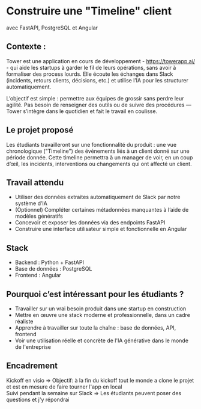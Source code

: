 # Construire une "Timeline" client

avec FastAPI, PostgreSQL et Angular

## Contexte :

Tower est une application en cours de développement - <https://towerapp.ai/> -
qui aide les startups à garder le fil de leurs opérations, sans avoir à
formaliser des process lourds. Elle écoute les échanges dans Slack (incidents,
retours clients, décisions, etc.) et utilise l’IA pour les structurer
automatiquement.

L’objectif est simple : permettre aux équipes de grossir sans perdre leur
agilité. Pas besoin de renseigner des outils ou de suivre des procédures — Tower
s’intègre dans le quotidien et fait le travail en coulisse.

## Le projet proposé

Les étudiants travailleront sur une fonctionnalité du produit : une vue
chronologique ("Timeline") des événements liés à un client donné sur une période
donnée. Cette timeline permettra à un manager de voir, en un coup d’œil, les
incidents, interventions ou changements qui ont affecté un client.

## Travail attendu

* Utiliser des données extraites automatiquement de Slack par notre système d’IA
* (Optionnel) Compléter certaines métadonnées manquantes à l’aide de modèles génératifs
* Concevoir et exposer les données via des endpoints FastAPI
* Construire une interface utilisateur simple et fonctionnelle en Angular

## Stack

* Backend : Python + FastAPI
* Base de données : PostgreSQL
* Frontend : Angular

## Pourquoi c’est intéressant pour les étudiants ?

* Travailler sur un vrai besoin produit dans une startup en construction
* Mettre en œuvre une stack moderne et professionnelle, dans un cadre réaliste
* Apprendre à travailler sur toute la chaîne : base de données, API, frontend
* Voir une utilisation réelle et concrète de l'IA générative dans le monde de l'entreprise

## Encadrement

Kickoff en visio => Objectif: à la fin du kickoff tout le monde a clone le projet et est en mesure de faire tourner l'app en local  
Suivi pendant la semaine sur Slack => Les étudiants peuvent poser des questions et j'y répondrai
